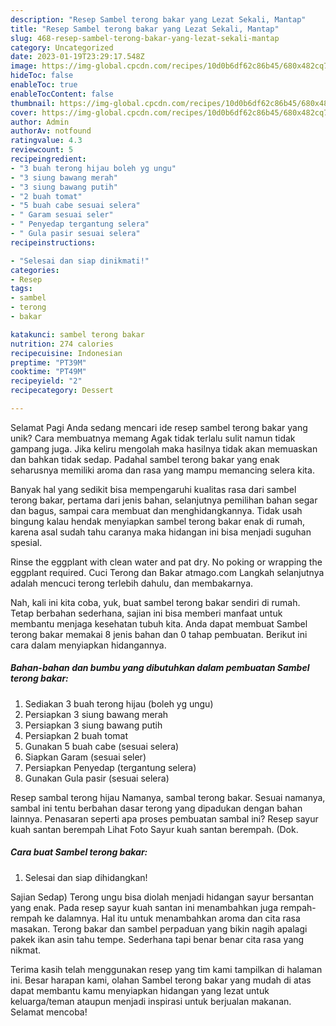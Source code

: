 ```yaml
---
description: "Resep Sambel terong bakar yang Lezat Sekali, Mantap"
title: "Resep Sambel terong bakar yang Lezat Sekali, Mantap"
slug: 468-resep-sambel-terong-bakar-yang-lezat-sekali-mantap
category: Uncategorized
date: 2023-01-19T23:29:17.548Z
image: https://img-global.cpcdn.com/recipes/10d0b6df62c86b45/680x482cq70/sambel-terong-bakar-foto-resep-utama.jpg
hideToc: false
enableToc: true
enableTocContent: false
thumbnail: https://img-global.cpcdn.com/recipes/10d0b6df62c86b45/680x482cq70/sambel-terong-bakar-foto-resep-utama.jpg
cover: https://img-global.cpcdn.com/recipes/10d0b6df62c86b45/680x482cq70/sambel-terong-bakar-foto-resep-utama.jpg
author: Admin
authorAv: notfound
ratingvalue: 4.3
reviewcount: 5
recipeingredient:
- "3 buah terong hijau boleh yg ungu"
- "3 siung bawang merah"
- "3 siung bawang putih"
- "2 buah tomat"
- "5 buah cabe sesuai selera"
- " Garam sesuai seler"
- " Penyedap tergantung selera"
- " Gula pasir sesuai selera"
recipeinstructions:

- "Selesai dan siap dinikmati!"
categories:
- Resep
tags:
- sambel
- terong
- bakar

katakunci: sambel terong bakar 
nutrition: 274 calories
recipecuisine: Indonesian
preptime: "PT39M"
cooktime: "PT49M"
recipeyield: "2"
recipecategory: Dessert

---
```



Selamat Pagi Anda sedang mencari ide resep sambel terong bakar yang unik? Cara membuatnya memang Agak tidak terlalu sulit namun tidak gampang juga. Jika keliru mengolah maka hasilnya tidak akan memuaskan dan bahkan tidak sedap. Padahal sambel terong bakar yang enak seharusnya memiliki aroma dan rasa yang mampu memancing selera kita.


Banyak hal yang sedikit bisa mempengaruhi kualitas rasa dari sambel terong bakar, pertama dari jenis bahan, selanjutnya pemilihan bahan segar dan bagus, sampai cara membuat dan menghidangkannya. Tidak usah bingung kalau hendak menyiapkan sambel terong bakar enak di rumah, karena asal sudah tahu caranya maka hidangan ini bisa menjadi suguhan spesial.

Rinse the eggplant with clean water and pat dry. No poking or wrapping the eggplant required. Cuci Terong dan Bakar atmago.com Langkah selanjutnya adalah mencuci terong terlebih dahulu, dan membakarnya.


Nah, kali ini kita coba, yuk, buat sambel terong bakar sendiri di rumah. Tetap berbahan sederhana, sajian ini bisa memberi manfaat untuk membantu menjaga kesehatan tubuh kita. Anda dapat membuat Sambel terong bakar memakai 8 jenis bahan dan 0 tahap pembuatan. Berikut ini cara dalam menyiapkan hidangannya.

<!--inarticleads1-->

##### Bahan-bahan dan bumbu yang dibutuhkan dalam pembuatan Sambel terong bakar:

1. Sediakan 3 buah terong hijau (boleh yg ungu)
1. Persiapkan 3 siung bawang merah
1. Persiapkan 3 siung bawang putih
1. Persiapkan 2 buah tomat
1. Gunakan 5 buah cabe (sesuai selera)
1. Siapkan  Garam (sesuai seler)
1. Persiapkan  Penyedap (tergantung selera)
1. Gunakan  Gula pasir (sesuai selera)


Resep sambal terong hijau Namanya, sambal terong bakar. Sesuai namanya, sambal ini tentu berbahan dasar terong yang dipadukan dengan bahan lainnya. Penasaran seperti apa proses pembuatan sambal ini? Resep sayur kuah santan berempah Lihat Foto Sayur kuah santan berempah. (Dok. 

<!--inarticleads2-->

##### Cara buat Sambel terong bakar:


1. Selesai dan siap dihidangkan!

Sajian Sedap) Terong ungu bisa diolah menjadi hidangan sayur bersantan yang enak. Pada resep sayur kuah santan ini menambahkan juga rempah-rempah ke dalamnya. Hal itu untuk menambahkan aroma dan cita rasa masakan. Terong bakar dan sambel perpaduan yang bikin nagih apalagi pakek ikan asin tahu tempe. Sederhana tapi benar benar cita rasa yang nikmat. 

Terima kasih telah menggunakan resep yang tim kami tampilkan di halaman ini. Besar harapan kami, olahan Sambel terong bakar yang mudah di atas dapat membantu kamu menyiapkan hidangan yang lezat untuk keluarga/teman ataupun menjadi inspirasi untuk berjualan makanan. Selamat mencoba!
